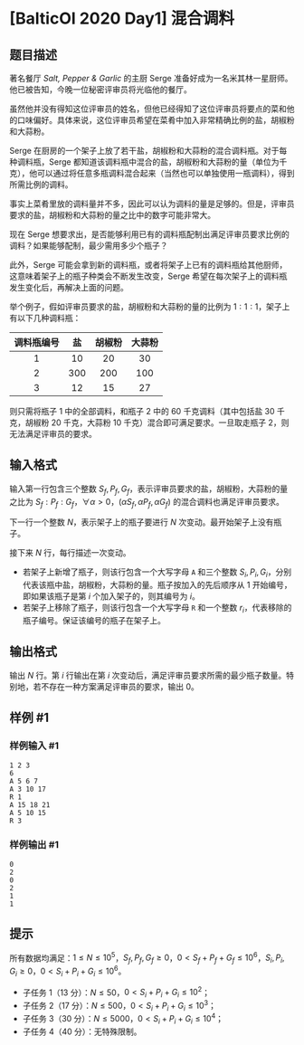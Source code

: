 # [BalticOI 2020 Day1] 混合调料

## 题目描述

著名餐厅 *Salt, Pepper & Garlic* 的主厨 Serge 准备好成为一名米其林一星厨师。他已被告知，今晚一位秘密评审员将光临他的餐厅。

虽然他并没有得知这位评审员的姓名，但他已经得知了这位评审员将要点的菜和他的口味偏好。具体来说，这位评审员希望在菜肴中加入非常精确比例的盐，胡椒粉和大蒜粉。

Serge 在厨房的一个架子上放了若干盐，胡椒粉和大蒜粉的混合调料瓶。对于每种调料瓶，Serge 都知道该调料瓶中混合的盐，胡椒粉和大蒜粉的量（单位为千克），他可以通过将任意多瓶调料混合起来（当然也可以单独使用一瓶调料），得到所需比例的调料。

事实上菜肴里放的调料量并不多，因此可以认为调料的量是足够的。但是，评审员要求的盐，胡椒粉和大蒜粉的量之比中的数字可能非常大。

现在 Serge 想要求出，是否能够利用已有的调料瓶配制出满足评审员要求比例的调料？如果能够配制，最少需用多少个瓶子？

此外，Serge 可能会拿到新的调料瓶，或者将架子上已有的调料瓶给其他厨师，这意味着架子上的瓶子种类会不断发生改变，Serge 希望在每次架子上的调料瓶发生变化后，再解决上面的问题。

举个例子，假如评审员要求的盐，胡椒粉和大蒜粉的量的比例为 $1:1:1$，架子上有以下几种调料瓶：

| 调料瓶编号 |  盐  | 胡椒粉 | 大蒜粉 |
| :--------: | :--: | :----: | :----: |
|     1      |  10  |   20   |   30   |
|     2      | 300  |  200   |  100   |
|     3      |  12  |   15   |   27   |

则只需将瓶子 $1$ 中的全部调料，和瓶子 $2$ 中的 $60$ 千克调料（其中包括盐 $30$ 千克，胡椒粉 $20$ 千克，大蒜粉 $10$ 千克）混合即可满足要求。一旦取走瓶子 $2$，则无法满足评审员的要求。

## 输入格式

输入第一行包含三个整数 $S_f,P_f,G_f$，表示评审员要求的盐，胡椒粉，大蒜粉的量之比为 $S_f:P_f:G_f$，$\forall \alpha \gt 0$，$(\alpha S_f,\alpha P_f, \alpha G_f)$ 的混合调料也满足评审员要求。

下一行一个整数 $N$，表示架子上的瓶子要进行 $N$ 次变动。最开始架子上没有瓶子。

接下来 $N$ 行，每行描述一次变动。

- 若架子上新增了瓶子，则该行包含一个大写字母 `A` 和三个整数 $S_i,P_i,G_i$，分别代表该瓶中盐，胡椒粉，大蒜粉的量。瓶子按加入的先后顺序从 $1$ 开始编号，即如果该瓶子是第 $i$ 个加入架子的，则其编号为 $i$。
- 若架子上移除了瓶子，则该行包含一个大写字母 `R` 和一个整数 $r_i$，代表移除的瓶子编号。保证该编号的瓶子在架子上。

## 输出格式

输出 $N$ 行。第 $i$ 行输出在第 $i$ 次变动后，满足评审员要求所需的最少瓶子数量。特别地，若不存在一种方案满足评审员的要求，输出 $0$。

## 样例 #1

### 样例输入 #1
```
1 2 3
6
A 5 6 7
A 3 10 17
R 1
A 15 18 21
A 5 10 15
R 3
```

### 样例输出 #1

```
0
2
0
2
1
1
```

## 提示

所有数据均满足：$1 \leq N \leq 10^5$，$S_f,P_f,G_f \geq 0$，$0 \lt S_f+P_f+G_f \leq 10^6$，$S_i,P_i,G_i \geq 0$，$0 \lt S_i+P_i+G_i \leq 10^6$。

- 子任务 1（13 分）：$N \leq 50$，$0 \lt S_i+P_i+G_i \leq 10^2$；
- 子任务 2（17 分）：$N \leq 500$，$0 \lt S_i+P_i+G_i \leq 10^3$；
- 子任务 3（30 分）：$N \leq 5000$，$0 \lt S_i+P_i+G_i \leq 10^4$；
- 子任务 4（40 分）：无特殊限制。
